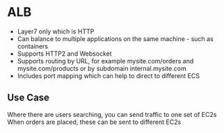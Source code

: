 # ALB

* Layer7 only which is HTTP
* Can balance to multiple applications on the same machine - such as containers
* Supports HTTP2 and Websocket
* Supports routing by URL, for example mysite.com/orders and mysite.com/products or by subdomain internal.mysite.com
* Includes port mapping which can help to direct to different ECS

## Use Case
Where there are users searching, you can send traffic to one set of EC2s  
When orders are placed, these can be sent to different EC2s


  
